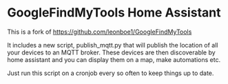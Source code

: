 # GoogleFindMyTools Home Assistant

This is a fork of https://github.com/leonboe1/GoogleFindMyTools

It includes a new script, publish_mqtt.py that will publish the location of all your devices to an MQTT broker. These devices are then discoverable by home assistant and you can display them on a map, make automations etc.

Just run this script on a cronjob every so often to keep things up to date.

